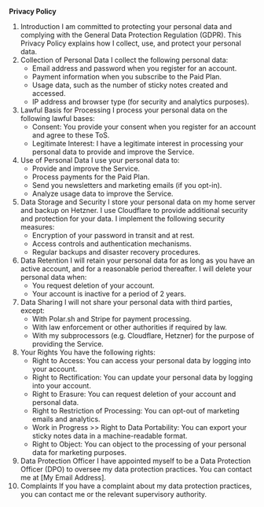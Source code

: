 **Privacy Policy**
1. Introduction
I am committed to protecting your personal data and complying with the General Data Protection Regulation (GDPR). This Privacy Policy explains how I collect, use, and protect your personal data.
2. Collection of Personal Data
I collect the following personal data:
	* Email address and password when you register for an account.
	* Payment information when you subscribe to the Paid Plan.
	* Usage data, such as the number of sticky notes created and accessed.
	* IP address and browser type (for security and analytics purposes).
3. Lawful Basis for Processing
I process your personal data on the following lawful bases:
	* Consent: You provide your consent when you register for an account and agree to these ToS.
	* Legitimate Interest: I have a legitimate interest in processing your personal data to provide and improve the Service.
4. Use of Personal Data
I use your personal data to:
	* Provide and improve the Service.
	* Process payments for the Paid Plan.
	* Send you newsletters and marketing emails (if you opt-in).
	* Analyze usage data to improve the Service.
5. Data Storage and Security
I store your personal data on my home server and backup on Hetzner. I use Cloudflare to provide additional security and protection for your data. I implement the following security measures:
	* Encryption of your password in transit and at rest.
	* Access controls and authentication mechanisms.
	* Regular backups and disaster recovery procedures.
6. Data Retention
I will retain your personal data for as long as you have an active account, and for a reasonable period thereafter. I will delete your personal data when:
	* You request deletion of your account.
	* Your account is inactive for a period of 2 years.
7. Data Sharing
I will not share your personal data with third parties, except:
	* With Polar.sh and Stripe for payment processing.
	* With law enforcement or other authorities if required by law.
	* With my subprocessors (e.g. Cloudflare, Hetzner) for the purpose of providing the Service.
8. Your Rights
You have the following rights:
	* Right to Access: You can access your personal data by logging into your account.
	* Right to Rectification: You can update your personal data by logging into your account.
	* Right to Erasure: You can request deletion of your account and personal data.
	* Right to Restriction of Processing: You can opt-out of marketing emails and analytics.
	* Work in Progress >> Right to Data Portability: You can export your sticky notes data in a machine-readable format.
	* Right to Object: You can object to the processing of your personal data for marketing purposes.
9. Data Protection Officer
I have appointed myself to be a Data Protection Officer (DPO) to oversee my data protection practices. You can contact me at [My Email Address].
10. Complaints
If you have a complaint about my data protection practices, you can contact me or the relevant supervisory authority.